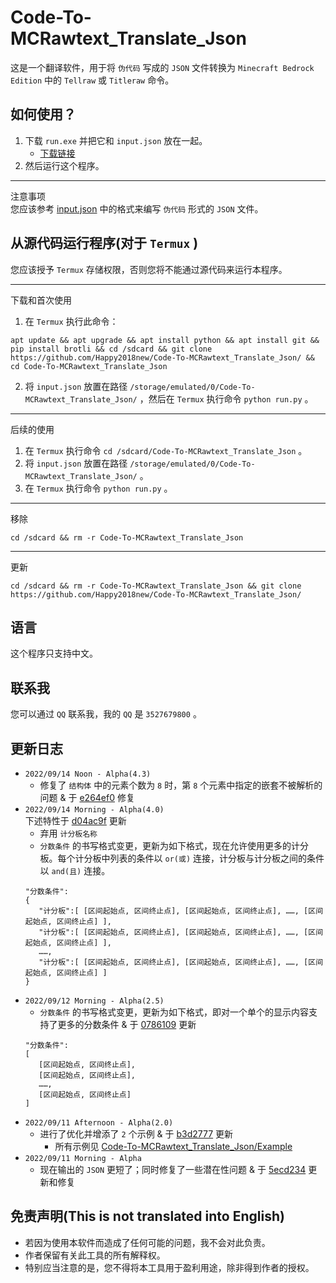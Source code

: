 # Code-To-MCRawtext_Translate_Json
这是一个翻译软件，用于将 `伪代码` 写成的 `JSON` 文件转换为 `Minecraft Bedrock Edition` 中的 `Tellraw`
或 `Titleraw` 命令。

## 如何使用？
1. 下载 `run.exe` 并把它和 `input.json` 放在一起。
   - [下载链接](https://github.com/Happy2018new/Code-To-MCRawtext_Translate_Json/raw/main/run.exe)
2. 然后运行这个程序。
***
注意事项<br>
您应该参考 [input.json](https://github.com/Happy2018new/Code-To-MCRawtext_Translate_Json/blob/main/Example/Example%20-%201/input.json.py) 中的格式来编写 `伪代码` 形式的 `JSON` 文件。

## 从源代码运行程序(对于 `Termux` )
您应该授予 `Termux` 存储权限，否则您将不能通过源代码来运行本程序。
***
下载和首次使用
1. 在 `Termux` 执行此命令：
```
apt update && apt upgrade && apt install python && apt install git && pip install brotli && cd /sdcard && git clone https://github.com/Happy2018new/Code-To-MCRawtext_Translate_Json/ && cd Code-To-MCRawtext_Translate_Json
```
2. 将 `input.json` 放置在路径 `/storage/emulated/0/Code-To-MCRawtext_Translate_Json/` ，然后在 `Termux` 执行命令 `python run.py` 。
***
后续的使用
1. 在 `Termux` 执行命令 `cd /sdcard/Code-To-MCRawtext_Translate_Json` 。
2. 将 `input.json` 放置在路径 `/storage/emulated/0/Code-To-MCRawtext_Translate_Json/` 。
3. 在 `Termux` 执行命令 `python run.py` 。
***
移除
```
cd /sdcard && rm -r Code-To-MCRawtext_Translate_Json
```
***
更新
```
cd /sdcard && rm -r Code-To-MCRawtext_Translate_Json && git clone https://github.com/Happy2018new/Code-To-MCRawtext_Translate_Json/
```
## 语言
这个程序只支持中文。

## 联系我
您可以通过 `QQ` 联系我，我的 `QQ` 是 `3527679800` 。

## 更新日志
   - `2022/09/14 Noon - Alpha(4.3)`
      - 修复了 `结构体` 中的元素个数为 `8` 时，第 `8` 个元素中指定的嵌套不被解析的问题 & 于 [e264ef0](https://github.com/Happy2018new/Code-To-MCRawtext_Translate_Json/commit/e264ef0271cd69691ecbf962324ecfe765447d39) 修复
   - `2022/09/14 Morning - Alpha(4.0)`<br>
   下述特性于 [d04ac9f](https://github.com/Happy2018new/Code-To-MCRawtext_Translate_Json/commit/d04ac9f095ae3168bea082865d378b31a24898a3) 更新
      - 弃用 `计分板名称`
      - `分数条件` 的书写格式变更，更新为如下格式，现在允许使用更多的计分板。每个计分板中列表的条件以 `or(或)` 连接，计分板与计分板之间的条件以 `and(且)` 连接。
      ```
      "分数条件":
      {
         "计分板":[ [区间起始点, 区间终止点], [区间起始点, 区间终止点], ……, [区间起始点, 区间终止点] ],
         "计分板":[ [区间起始点, 区间终止点], [区间起始点, 区间终止点], ……, [区间起始点, 区间终止点] ],
         ……,
         "计分板":[ [区间起始点, 区间终止点], [区间起始点, 区间终止点], ……, [区间起始点, 区间终止点] ]
      }
      ```
   - `2022/09/12 Morning - Alpha(2.5)`
      - `分数条件` 的书写格式变更，更新为如下格式，即对一个单个的显示内容支持了更多的分数条件 & 于 [0786109](https://github.com/Happy2018new/Code-To-MCRawtext_Translate_Json/commit/07861093026272c99d15f92f70e458d72bd692dc) 更新
      ```
      "分数条件":
      [
         [区间起始点, 区间终止点],
         [区间起始点, 区间终止点],
         ……,
         [区间起始点, 区间终止点]
      ]
      ```
   - `2022/09/11 Afternoon - Alpha(2.0)`
      - 进行了优化并增添了 `2` 个示例 & 于 [b3d2777](https://github.com/Happy2018new/Code-To-MCRawtext_Translate_Json/commit/b3d2777d0cfbdac5efcfcc619e74c02e56d3830a) 更新
         - 所有示例见 [Code-To-MCRawtext_Translate_Json/Example](https://github.com/Happy2018new/Code-To-MCRawtext_Translate_Json/tree/main/Example)
   - `2022/09/11 Morning - Alpha`
      - 现在输出的 `JSON` 更短了；同时修复了一些潜在性问题 & 于 [5ecd234](https://github.com/Happy2018new/Code-To-MCRawtext_Translate_Json/commit/5ecd2348703d42efab5de08afb1c76612ebce9be) 更新和修复

## 免责声明(This is not translated into English)
- 若因为使用本软件而造成了任何可能的问题，我不会对此负责。 
- 作者保留有关此工具的所有解释权。
- 特别应当注意的是，您不得将本工具用于盈利用途，除非得到作者的授权。
